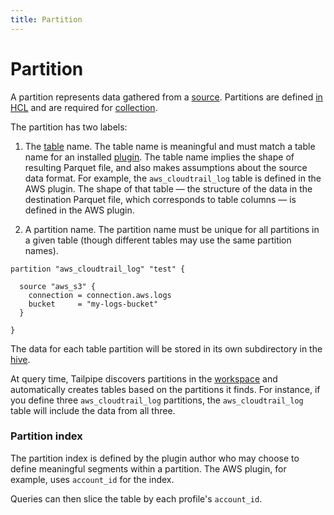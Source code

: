 ```yaml
---
title: Partition
---
```


# Partition

  A partition represents data gathered from a [source](/docs/manage/source). Partitions are defined [in HCL](/docs/reference/config-files/partition) and are required for [collection](/docs/manage/collection).  

The partition has two labels:

1. The [table](/docs/manage/table) name. The table name is meaningful and must match a table name for an installed [plugin](/docs/manage/plugin). The table name implies the shape of resulting Parquet file, and also makes assumptions about the source data format.  For example, the `aws_cloudtrail_log` table is defined in the AWS plugin. The shape of that table — the structure of the data in the destination Parquet file, which corresponds to table columns — is defined in the AWS plugin.

2. A partition name.  The partition name must be unique for all partitions in a given table (though different tables may use the same partition names).  

```hcl
partition "aws_cloudtrail_log" "test" {

  source "aws_s3" {
    connection = connection.aws.logs
    bucket     = "my-logs-bucket"
  }
  
}
``` 

The data for each table partition will be stored in its own subdirectory in the [hive](/docs/manage/hive).

At query time, Tailpipe discovers partitions in the [workspace](/docs/manage/workspace) and automatically creates tables based on the partitions it finds.  For instance, if you define three `aws_cloudtrail_log` partitions, the `aws_cloudtrail_log` table will include the data from all three.

### Partition index

The partition index is defined by the plugin author who may choose to define meaningful segments within a partition. The AWS plugin, for example, uses `account_id` for the index.  

Queries can then slice the table by each profile's `account_id`.


